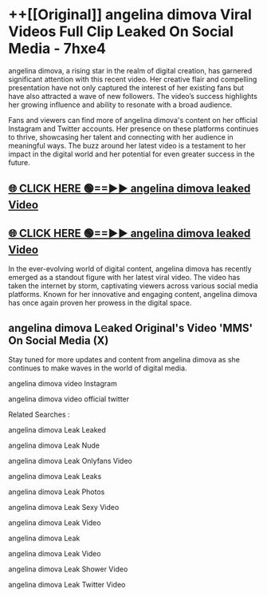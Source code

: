 # ++[[Original]] angelina dimova Viral Videos Full Clip Leaked On Social Media - 7hxe4<br>

angelina dimova, a rising star in the realm of digital creation, has garnered significant attention with this recent video. Her creative flair and compelling presentation have not only captured the interest of her existing fans but have also attracted a wave of new followers. The video’s success highlights her growing influence and ability to resonate with a broad audience.

Fans and viewers can find more of angelina dimova's content on her official Instagram and Twitter accounts. Her presence on these platforms continues to thrive, showcasing her talent and connecting with her audience in meaningful ways. The buzz around her latest video is a testament to her impact in the digital world and her potential for even greater success in the future.


## [🌐 CLICK HERE 🟢==►► angelina dimova leaked Video ](https://onlyclips.site?title=angelina_dimova&ref=git)

## [🌐 CLICK HERE 🟢==►► angelina dimova leaked Video ](https://onlyclips.site?title=angelina_dimova&ref=git)


In the ever-evolving world of digital content, angelina dimova has recently emerged as a standout figure with her latest viral video. The video has taken the internet by storm, captivating viewers across various social media platforms. Known for her innovative and engaging content, angelina dimova has once again proven her prowess in the digital space.



## angelina dimova L𝚎aked Original's Video 'MMS' On Social Media (X)


Stay tuned for more updates and content from angelina dimova as she continues to make waves in the world of digital media.

angelina dimova video Instagram

angelina dimova video official twitter


Related Searches :

angelina dimova Leak Leaked

angelina dimova Leak Nude

angelina dimova Leak Onlyfans Video

angelina dimova Leak Leaks

angelina dimova Leak Photos

angelina dimova Leak Sexy Video

angelina dimova Leak Video

angelina dimova Leak

angelina dimova Leak Video

angelina dimova Leak Shower Video

angelina dimova Leak Twitter Video

